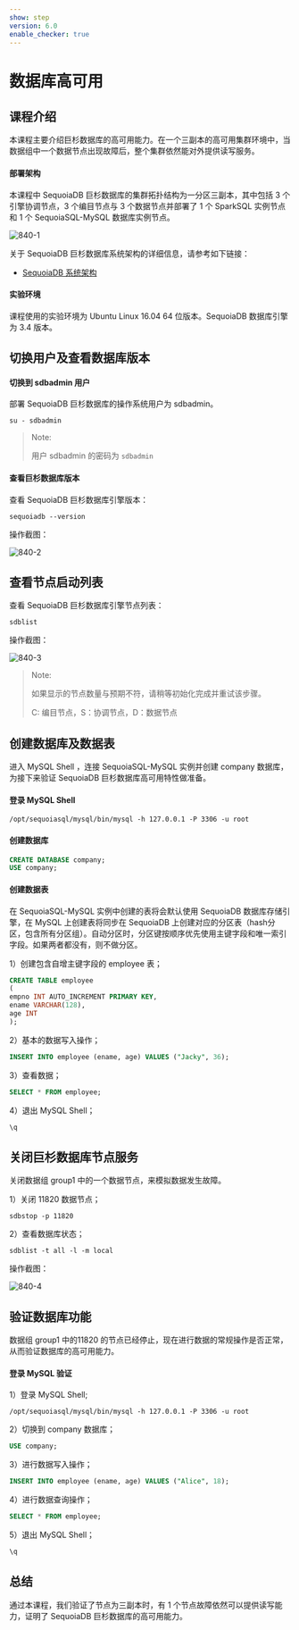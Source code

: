 ```yaml
---
show: step
version: 6.0
enable_checker: true
---
```


# 数据库高可用

## 课程介绍


本课程主要介绍巨杉数据库的高可用能力。在一个三副本的高可用集群环境中，当数据组中一个数据节点出现故障后，整个集群依然能对外提供读写服务。

#### 部署架构

本课程中 SequoiaDB 巨杉数据库的集群拓扑结构为一分区三副本，其中包括 3 个引擎协调节点，3 个编目节点与 3 个数据节点并部署了 1 个 SparkSQL 实例节点 和 1 个 SequoiaSQL-MySQL 数据库实例节点。

![840-1](https://doc.shiyanlou.com/courses/1480/1207281/ecdf6418db930578f0aafacf5b62a674-0)

关于 SequoiaDB 巨杉数据库系统架构的详细信息，请参考如下链接：

* [SequoiaDB 系统架构](http://doc.sequoiadb.com/cn/sequoiadb-cat_id-1519649201-edition_id-0)

#### 实验环境

课程使用的实验环境为 Ubuntu Linux 16.04 64 位版本。SequoiaDB 数据库引擎为 3.4 版本。

## 切换用户及查看数据库版本

#### 切换到 sdbadmin 用户

部署 SequoiaDB 巨杉数据库的操作系统用户为 sdbadmin。

```shell
su - sdbadmin
```

>Note:
>
>用户 sdbadmin 的密码为 `sdbadmin`

#### 查看巨杉数据库版本

查看 SequoiaDB 巨杉数据库引擎版本：

```shell
sequoiadb --version
```


操作截图：

![840-2](https://doc.shiyanlou.com/courses/1538/1207281/6cccf5951f048e01b4789f3c08483bb0-0)

## 查看节点启动列表

查看 SequoiaDB 巨杉数据库引擎节点列表：

```shell
sdblist
```

操作截图：

 ![840-3](https://doc.shiyanlou.com/courses/1542/1207281/8d30e12b58b3ac0f0f9dd762b244fa84-0)

>Note:
>
>如果显示的节点数量与预期不符，请稍等初始化完成并重试该步骤。
> 
>C: 编目节点，S：协调节点，D：数据节点

## 创建数据库及数据表

进入 MySQL Shell ，连接 SequoiaSQL-MySQL 实例并创建 company 数据库，为接下来验证 SequoiaDB 巨杉数据库高可用特性做准备。

#### 登录 MySQL Shell 

```shell
/opt/sequoiasql/mysql/bin/mysql -h 127.0.0.1 -P 3306 -u root
```

#### 创建数据库

```sql
CREATE DATABASE company;
USE company;
```

#### 创建数据表

在 SequoiaSQL-MySQL 实例中创建的表将会默认使用 SequoiaDB 数据库存储引擎，在 MySQL 上创建表将同步在 SequoiaDB 上创建对应的分区表（hash分区，包含所有分区组）。自动分区时，分区键按顺序优先使用主键字段和唯一索引字段。如果两者都没有，则不做分区。

1）创建包含自增主键字段的 employee 表；

```sql
CREATE TABLE employee 
(
empno INT AUTO_INCREMENT PRIMARY KEY,
ename VARCHAR(128),
age INT
);
```

2）基本的数据写入操作；

```sql
INSERT INTO employee (ename, age) VALUES ("Jacky", 36);
```

3）查看数据；

```sql
SELECT * FROM employee;
```

4）退出 MySQL Shell；

```sql
\q
```

## 关闭巨杉数据库节点服务

关闭数据组 group1 中的一个数据节点，来模拟数据发生故障。

1）关闭 11820 数据节点；

```shell
sdbstop -p 11820
```

2）查看数据库状态；

```shell
sdblist -t all -l -m local
```

操作截图：

 ![840-4](https://doc.shiyanlou.com/courses/1544/1207281/2638cba20187ebb29b7c8c9dcef69186-0)

## 验证数据库功能

数据组 group1 中的11820 的节点已经停止，现在进行数据的常规操作是否正常，从而验证数据库的高可用能力。

#### 登录 MySQL 验证

1）登录 MySQL Shell;

```shell
/opt/sequoiasql/mysql/bin/mysql -h 127.0.0.1 -P 3306 -u root
```

2）切换到 company 数据库；

```sql
USE company;
```

3）进行数据写入操作；

```sql
INSERT INTO employee (ename, age) VALUES ("Alice", 18);
```

4）进行数据查询操作；

```sql
SELECT * FROM employee;
```

5）退出 MySQL Shell；

```sql
\q
```

## 总结

通过本课程，我们验证了节点为三副本时，有 1 个节点故障依然可以提供读写能力，证明了 SequoiaDB 巨杉数据库的高可用能力。
